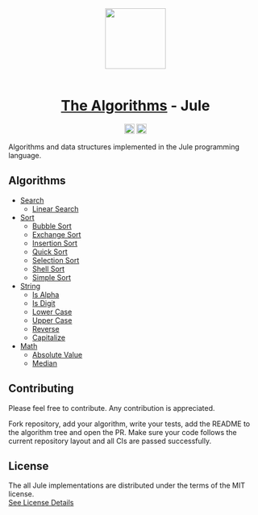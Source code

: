 <div align="center">
    <a href="https://jule.dev"><img src="https://raw.githubusercontent.com/julelang/resources/master/jule_icon.svg" width="120"></a>
    <br><br>
    <h1><a href="https://github.com/TheAlgorithms/">The Algorithms</a> - Jule</h1>
    <a href="https://github.com/TheAlgorithms/Jule/actions"><img src="https://img.shields.io/github/actions/workflow/status/TheAlgorithms/Jule/tests.yml?branch=main&logo=github&label=CI" height="20px"></a>
    <img src="https://img.shields.io/github/repo-size/TheAlgorithms/Jule.svg?label=Repo%20size&logo=github" height="20px">
</div>

Algorithms and data structures implemented in the Jule programming language.

## Algorithms

- [Search](./search)
  - [Linear Search](./search/linear_search.jule)
- [Sort](./sort)
  - [Bubble Sort](./sort/bubble_sort.jule)
  - [Exchange Sort](./sort/exchange_sort.jule)
  - [Insertion Sort](./sort/insertion_sort.jule)
  - [Quick Sort](./sort/quick_sort.jule)
  - [Selection Sort](./sort/selection_sort.jule)
  - [Shell Sort](./sort/shell_sort.jule)
  - [Simple Sort](./sort/simple_sort.jule)
- [String](./string)
  - [Is Alpha](./string/is_alpha.jule)
  - [Is Digit](./string/is_digit.jule)
  - [Lower Case](./string/lower_case.jule)
  - [Upper Case](./string/upper_case.jule)
  - [Reverse](./string/reverse.jule)
  - [Capitalize](./string/capitalize.jule)
- [Math](./math)
  - [Absolute Value](./math/abs.jule)
  - [Median](./math/median.jule)

## Contributing

Please feel free to contribute.
Any contribution is appreciated.

Fork repository, add your algorithm, write your tests, add the README to the algorithm tree and open the PR.
Make sure your code follows the current repository layout and all CIs are passed successfully.

## License
The all Jule implementations are distributed under the terms of the MIT license. \
[See License Details](./LICENSE)
